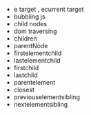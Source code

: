 - e target , ecurrent target
- bubbling js 
- child nodes
- dom traversing 
- children
- parentNode
- firstelementchild 
- lastelementchild
- firstchild 
- lastchild
- parentelement
- closest 
- previouselementsibling
- nextelementsibling